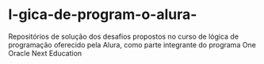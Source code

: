 # l-gica-de-program-o-alura-
Repositórios de solução dos desafios propostos no curso de lógica de programação oferecido pela Alura, como parte integrante do programa One Oracle Next Education

